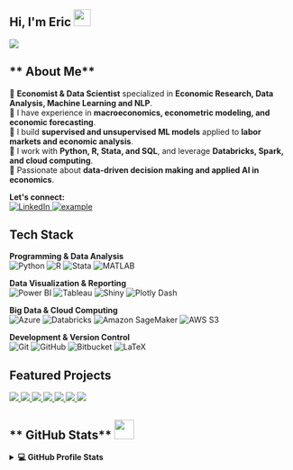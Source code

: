 
## Hi, I'm Eric <img src = "https://raw.githubusercontent.com/MartinHeinz/MartinHeinz/master/wave.gif" width = 30px>  
<p>
  <a href="https://github.com/DenverCoder1/readme-typing-svg"><img src="https://readme-typing-svg.herokuapp.com?&font=IBM+Plex+Sans&color=abcdef&size=20&lines=Welcome+to+my+GitHub+Profile!;Welcome+to+my+GitHub+Profile!;Welcome+to+my+GitHub+Profile!" /></a>
</p>


## ** About Me**
🔹 **Economist & Data Scientist** specialized in **Economic Research, Data Analysis, Machine Learning and NLP**.  
🔹 I have experience in **macroeconomics, econometric modeling, and economic forecasting**.  
🔹 I build **supervised and unsupervised ML models** applied to **labor markets and economic analysis**.  
🔹 I work with **Python, R, Stata, and SQL**, and leverage **Databricks, Spark, and cloud computing**.  
🔹 Passionate about **data-driven decision making and applied AI in economics**.  

 **Let's connect:**  
<a href="https://www.linkedin.com/in/etorresram">
  <img alt="LinkedIn" src="https://img.shields.io/badge/LinkedIn-0077B5?style=for-the-badge&logo=linkedin&logoColor=white">
</a>
<a href="mailto:etorresram@gmail.com?subject=Feedback%20From%20Github&body=Hello," target="_blank">
  <img src="https://img.shields.io/badge/Gmail-D14836?style=for-the-badge&logo=gmail&logoColor=white" alt="example"/>
</a>



## **Tech Stack**
**Programming & Data Analysis**  
![Python](https://img.shields.io/badge/Python-3776AB?style=for-the-badge&logo=python&logoColor=white)
![R](https://img.shields.io/badge/R-276DC3?style=for-the-badge&logo=r&logoColor=white)
![Stata](https://img.shields.io/badge/Stata-1F77B4?style=for-the-badge&logo=stata&logoColor=white)
![MATLAB](https://img.shields.io/badge/MATLAB-0076A8?style=for-the-badge&logo=mathworks&logoColor=white)

**Data Visualization & Reporting**  
![Power BI](https://img.shields.io/badge/Power%20BI-F2C811?style=for-the-badge&logo=powerbi&logoColor=black)
![Tableau](https://img.shields.io/badge/Tableau-E97627?style=for-the-badge&logo=tableau&logoColor=white)
![Shiny](https://img.shields.io/badge/Shiny-%23007ACC.svg?style=for-the-badge&logo=r&logoColor=white)
![Plotly Dash](https://img.shields.io/badge/Plotly%20Dash-119ED9?style=for-the-badge&logo=plotly&logoColor=white)

**Big Data & Cloud Computing**  
![Azure](https://img.shields.io/badge/Azure-0078D4?style=for-the-badge&logo=microsoftazure&logoColor=white)
![Databricks](https://img.shields.io/badge/Databricks-FF3621?style=for-the-badge&logo=databricks&logoColor=white)
![Amazon SageMaker](https://img.shields.io/badge/Amazon%20SageMaker-232F3E?style=for-the-badge&logo=amazonsagemaker&logoColor=white)
![AWS S3](https://img.shields.io/badge/AWS%20S3-FF9900?style=for-the-badge&logo=amazons3&logoColor=white)

**Development & Version Control**  
![Git](https://img.shields.io/badge/Git-F05032?style=for-the-badge&logo=git&logoColor=white)
![GitHub](https://img.shields.io/badge/GitHub-181717?style=for-the-badge&logo=github&logoColor=white)
![Bitbucket](https://img.shields.io/badge/Bitbucket-0052CC?style=for-the-badge&logo=bitbucket&logoColor=white)
![LaTeX](https://img.shields.io/badge/latex-%23008080.svg?style=for-the-badge&logo=latex&logoColor=white)


## **Featured Projects**

<a href="https://github.com/etorresram/LPI-Prediction-with-MLModels">
  <img src="https://github-readme-stats.vercel.app/api/pin/?username=etorresram&repo=LPI-Prediction-with-MLModels&theme=tokyonight&title_length=100" />
</a>  

<a href="https://github.com/etorresram/Fine-Tuning-an-LLM-for-Classification-in-Job-Postings">
  <img src="https://github-readme-stats.vercel.app/api/pin/?username=etorresram&repo=Fine-Tuning-an-LLM-for-Classification-in-Job-Postings&theme=tokyonight&title_length=100" />
</a>  

<a href="https://github.com/etorresram/Estimating-Labor-Markets-Transition-Probabilities">
  <img src="https://github-readme-stats.vercel.app/api/pin/?username=etorresram&repo=Estimating-Labor-Markets-Transition-Probabilities&theme=tokyonight&title_length=100" />
</a>  

<a href="https://github.com/etorresram/District-Level-Population-Trends-in-Peru">
  <img src="https://github-readme-stats.vercel.app/api/pin/?username=etorresram&repo=District-Level-Population-Trends-in-Peru&theme=tokyonight&title_length=100" />
</a>  

<a href="https://github.com/etorresram/NLP-and-Embeddings-for-Economic-Sector-Classification-in-Small-Job-Posting-Data">
  <img src="https://github-readme-stats.vercel.app/api/pin/?username=etorresram&repo=NLP-and-Embeddings-for-Economic-Sector-Classification-in-Small-Job-Posting-Data&theme=tokyonight&title_length=100" />
</a>  

<a href="https://github.com/etorresram/Unsupervised-Learning-Model-for-Job-Postings-Clustering-and-Skills-Identification">
  <img src="https://github-readme-stats.vercel.app/api/pin/?username=etorresram&repo=Unsupervised-Learning-Model-for-Job-Postings-Clustering-and-Skills-Identification&theme=tokyonight&title_length=100" />
</a>  

<a href="https://github.com/etorresram/Sea-Surface-Temperature-and-Anomaly-Dashboard">
  <img src="https://github-readme-stats.vercel.app/api/pin/?username=etorresram&repo=Sea-Surface-Temperature-and-Anomaly-Dashboard&theme=tokyonight&title_length=100" />
</a>  

## ** GitHub Stats** <img src = "https://i.pinimg.com/originals/65/c4/f4/65c4f452571be1261e9c623f7da488ac.gif" width = 35px>
<details> 
  <summary><b>💻 GitHub Profile Stats</b></summary>
  <br/>
  <p align="center">
    <a href="https://github.com/etorresram/github-readme-stats"><img alt="Eric's Github Stats" src="https://github-readme-stats.vercel.app/api?username=etorresram&show_icons=true&count_private=true&theme=tokyonight" height="192px"/></a>
  <br/>
  &nbsp;
    <img src="https://github-readme-stats.vercel.app/api/top-langs?username=etorresram&show_icons=true&locale=en&layout=compact&theme=tokyonight" alt="etorresram" height="192px"/>
  <br/>
  </p>
</details>
